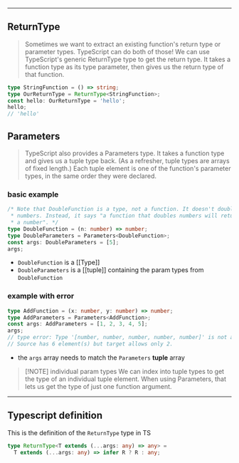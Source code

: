 

---
## ReturnType

> Sometimes we want to extract an existing function's return type or parameter types. TypeScript can do both of those! We can use TypeScript's generic ReturnType type to get the return type. It takes a function type as its type parameter, then gives us the return type of that function.

```typescript
type StringFunction = () => string;
type OurReturnType = ReturnType<StringFunction>;
const hello: OurReturnType = 'hello';
hello;
// 'hello'
```


## Parameters

> TypeScript also provides a Parameters type. It takes a function type and gives us a tuple type back. (As a refresher, tuple types are arrays of fixed length.) Each tuple element is one of the function's parameter types, in the same order they were declared.

### **basic example**

```typescript
/* Note that DoubleFunction is a type, not a function. It doesn't double
 * numbers. Instead, it says "a function that doubles numbers will return
 * a number". */
type DoubleFunction = (n: number) => number;
type DoubleParameters = Parameters<DoubleFunction>;
const args: DoubleParameters = [5];
args;
```
- `DoubleFunction` is a [[Type]]
- `DoubleParameters` is a [[tuple]] containing the param types from `DoubleFunction`

### **example with error**

```typescript
type AddFunction = (x: number, y: number) => number;
type AddParameters = Parameters<AddFunction>;
const args: AddParameters = [1, 2, 3, 4, 5];
args;
// type error: Type '[number, number, number, number, number]' is not assignable to type // '[x: number, y: number]'.
// Source has 6 element(s) but target allows only 2.
```

- the `args` array needs to match the `Parameters` **tuple** array

> [!NOTE] individual param types
> We can index into tuple types to get the type of an individual tuple element. When using Parameters, that lets us get the type of just one function argument.

---

## Typescript definition

This is the definition of the `ReturnType` type in TS

```typescript
type ReturnType<T extends (...args: any) => any> =
  T extends (...args: any) => infer R ? R : any;
```
